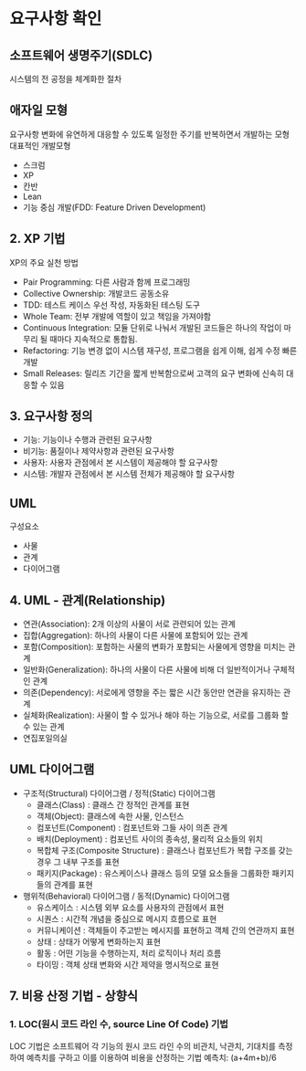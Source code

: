 # 요구사항 확인
## 소프트웨어 생명주기(SDLC)
시스템의 전 공정을 체계화한 절차
## 애자일 모형
요구사항 변화에 유연하게 대응할 수 있도록 일정한 주기를 반복하면서 개발하는 모형  
대표적인 개발모형
* 스크럼
* XP
* 칸반
* Lean
* 기능 중심 개발(FDD: Feature Driven Development) 
## 2. XP 기법
XP의 주요 실천 방법
* Pair Programming: 다른 사람과 함께 프로그래밍
* Collective Ownership: 개발코드 공동소유
* TDD: 테스트 케이스 우선 작성, 자동화된 테스팅 도구
* Whole Team: 전부 개발에 역할이 있고 책임을 가져야함
* Continuous Integration: 모듈 단위로 나눠서 개발된 코드들은 하나의 작업이 마무리 될 때마다 지속적으로 통합됨.
* Refactoring: 기능 변경 없이 시스템 재구성, 프로그램을 쉽게 이해, 쉽게 수정 빠른 개발
* Small Releases: 릴리즈 기간을 짧게 반복함으로써 고객의 요구 변화에 신속히 대응할 수 있음
## 3. 요구사항 정의
* 기능: 기능이나 수행과 관련된 요구사항
* 비기능: 품질이나 제약사항과 관련된 요구사항
* 사용자: 사용자 관점에서 본 시스템이 제공해야 할 요구사항
* 시스템: 개발자 관점에서 본 시스템 전체가 제공해야 할 요구사항
## UML
구성요소
* 사물
* 관계
* 다이어그램
## 4. UML - 관계(Relationship)
* 연관(Association): 2개 이상의 사물이 서로 관련되어 있는 관계
* 집합(Aggregation): 하나의 사물이 다른 사물에 포함되어 있는 관계
* 포함(Composition): 포함하는 사물의 변화가 포함되는 사물에게 영향을 미치는 관계
* 일반화(Generalization): 하나의 사물이 다른 사물에 비해 더 일반적이거나 구체적인 관계
* 의존(Dependency): 서로에게 영향을 주는 짧은 시간 동안만 연관을 유지하는 관계
* 실체화(Realization): 사물이 할 수 있거나 해야 하는 기능으로, 서로를 그룹화 할 수 있는 관계
* 연집포일의실
## UML 다이어그램
* 구조적(Structural) 다이어그램 / 정적(Static) 다이어그램
  * 클래스(Class) : 클래스 간 정적인 관계를 표현
  * 객체(Object): 클래스에 속한 사물, 인스턴스
  * 컴포넌트(Component) : 컴포넌트와 그들 사이 의존 관계
  * 배치(Deployment) : 컴포넌트 사이의 종속성, 물리적 요소들의 위치
  * 복합체 구조(Composite Structure) : 클래스나 컴포넌트가 복합 구조를 갖는 경우 그 내부 구조를 표현
  * 패키지(Package) : 유스케이스나 클래스 등의 모델 요소들을 그룹화한 패키지들의 관계를 표현
* 행위적(Behavioral) 다이어그램 / 동적(Dynamic) 다이어그램
  * 유스케이스 : 시스템 외부 요소를 사용자의 관점에서 표현
  * 시퀀스 : 시간적 개념을 중심으로 메시지 흐름으로 표현
  * 커뮤니케이션 : 객체들이 주고받는 메시지를 표현하고 객체 간의 연관까지 표현
  * 상태 : 상태가 어떻게 변화하는지 표현
  * 활동 : 어떤 기능을 수행하는지, 처리 로직이나 처리 흐름
  * 타이밍 : 객체 상태 변화와 시간 제약을 명시적으로 표현
## 7. 비용 산정 기법 - 상향식
### 1. LOC(원시 코드 라인 수, source Line Of Code) 기법
LOC 기법은 소프트웨어 각 기능의 원시 코드 라인 수의 비관치, 낙관치, 기대치를 측정하여 예측치를 구하고 이를 이용하여 비용을 산정하는 기법
예측치: (a+4m+b)/6  
